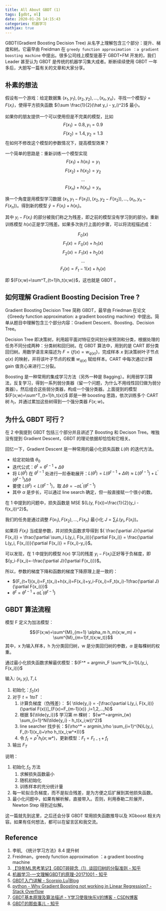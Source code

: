 ```yaml
---
title: All About GBDT (1)
tags: [gdbt, ml]
date: 2020-01-26 14:15:43
categories: 机器学习
mathjax: true
---
```


GBDT(Gradient Boosting Decision Tree) 从名字上理解包含三个部分：提升、梯度和树。它最早由 Freidman 在 `greedy function approximation ：a gradient boosting machine` 中提出。很多公司线上模型是基于 GBDT+FM 开发的，我们 Leader 甚至认为 GBDT 是传统的机器学习集大成者。断断续续使用 GBDT 一年多后，大胆写一篇有关的文章和大家分享。

## 朴素的想法

假设有一个游戏：给定数据集 ${(x_1,y_1),(x_2,y_2),...,(x_n,y_n)}$，寻找一个模型${\hat y=F(x_i)}$，使得平方损失函数 ${\sum \frac{1}{2}(\hat y_i - y_i)^2}$ 最小。

如果你的朋友提供一个可以使用但是不完美的模型，比如 
$$F(x_1)=0.8,y_1=0.9$$
$$F(x_2)=1.4,y_2=1.3$$
在如何不修改这个模型的参数情况下，提高模型效果？

一个简单的思路是：重新训练一个模型实现 
$$F(x_1)+h(x_1)=y_1$$
$$F(x_2)+h(x_2)=y_2$$
$$...$$
$$F(x_n)+h(x_n)=y_n$$

换一个角度是用模型学习数据 ${(x_1,y_1-F(x_1)),(x_2,y_2-F(x_2)),...,(x_n,y_n-F(x_n))}$。得到新的模型 ${\hat y=F(x_i)+h(x_i)}$。

其中 ${y_i-F(x_i)}$ 的部分被我们称之为残差，即之前的模型没有学习到的部分。重新训练模型 ${h(x)}$正是学习残差。如果多次执行上面的步骤，可以将流程描述成：

$${F_0(x)}$$
$${F_1(x)=F_0(x)+h_1(x)}$$
$${F_2(x)=F_1(x)+h_2(x)}$$
$${...}$$
$${F_t(x)=F_t-1(x)+h_t(x)}$$

即 ${F(x;w)=\sum^T_{t=1}h_t(x;w)}$，这也就是 GBDT 。

## 如何理解 Gradient Boosting Decision Tree ?

Gradient Boosting Decision Tree 简称 GBDT，最早由 Friedman 在论文《Greedy function approximation: a gradient boosting machine》中提出。简单从题目中理解包含三个部分内容：Gradient Descent、Boosting、Decision Tree。

Decision Tree 即决策树，利用超平面对特征空间划分来预测和分类，根据处理的任务不同分成两种：分类树和回归树。在 GBDT 算法中，用到的是 CART 即分类回归树。用数学语言来描述为 ${F=\{f(x)=w_{q(x)}\}}$，完成样本 ${x}$ 到决策树叶子节点 ${q(x)}$ 的映射，并将该叶子节点的权重 ${w_{q(x)}}$ 赋给样本。CART 中每次通过计算 gain 值贪心来进行二分裂。

Boosting 是一种常用的集成学习方法（另外一种是 Bagging）。利用弱学习算法，反复学习，得到一系列弱分类器（留一个问题，为什么不用线性回归做为弱分类器）。然后组合这些弱分类器，构成一个强分类器。上面提到的模型 ${F(x;w)=\sum^T_{t=1}h_t(x)}$ 即是一种 boosting 思路，依次训练多个 CART 树 ${h_i}$，并通过累加这些树得到一个强分类器 ${F(x;w)}$。

## 为什么 GBDT 可行？

在 2 中我提到 GBDT 包括三个部分并且讲述了 Boosting 和 Decison Tree。唯独没有提到 Gradient Descent，GBDT 的理论依据却恰恰和它相关。

回忆一下，Gradient Descent 是一种常用的最小化损失函数 ${L(\theta)}$ 的迭代方法。

- 给定初始值 ${\theta_0}$
- 迭代公式：${\theta ^t = \theta ^{t-1} + \Delta \theta}$
- 将 ${L(\theta ^t)}$ 在 ${\theta ^{t-1}}$ 处进行一阶泰勒展开：${L(\theta ^t)=L(\theta ^{t-1} + \Delta \theta) \approx L(\theta ^{t-1}) + L^\prime(\theta ^{t-1})\Delta \theta}$
- 要使 ${L(\theta ^t) < L(\theta ^{t-1}) }$，取 ${\Delta \theta = -\alpha L^\prime(\theta ^{t-1})}$
- 其中  ${\alpha}$ 是步长，可以通过 line search 确定，但一般直接赋一个很小的数。

在 1 中提到的问题中，损失函数是 MSE ${L(y, F(x))=\frac{1}{2}(y_i - f(x_i))^2}$。

我们的任务是通过调整 ${F(x_1), F(x_2), ..., F(x_n)}$ 最小化 ${J=\sum_i L(y_i, F(x_i))}$。

如果将 ${F(x_i)}$ 当成是参数，并对损失函数求导得到 ${ \frac{\partial J}{\partial F(x_i)} = \frac{\partial \sum_i L(y_i, F(x_i))}{\partial F(x_i)} = \frac{\partial L(y_i, F(x_i))}{\partial F(x_i)} = F(x_i)-y_i}$。

可以发现，在 1 中提到的模型 ${h(x)}$ 学习的残差 ${y_i-F(x_i)}$正好等于负梯度，即 ${y_i-F(x_i)=-\frac{\partial J}{\partial F(x_i)}}$。

所以，参数的梯度下降和函数的梯度下降原理上是一致的：

- ${F_{t+1}(x_i)=F_t(x_i)+h(x_i)=F(x_i)+y_i-F(x_i)=F_t(x_i)-1\frac{\partial J}{\partial F(x_i)}}$
- ${\theta ^t = \theta ^{t-1} + \alpha L^\prime(\theta ^{t-1})}$


## GBDT 算法流程

模型 F 定义为加法模型：

$${F(x;w)=\sum^{M}_{m=1} \alpha_m h_m(x;w_m) = \sum^{M}_{m=1}f_t(x;w_t)}$$
其中，x 为输入样本，h 为分类回归树，w 是分类回归树的参数，${\alpha}$ 是每棵树的权重。

通过最小化损失函数求解最优模型：${F^* = argmin_F \sum^N_{i=1}L(y_i, F(x_i))}$

输入: ${(x_i,y_i),T,L}$

1. 初始化：${f_0(x)}$
2. 对于 ${t = 1 to T}$ ：
    1. 计算负梯度（伪残差）： ${ \tilde{y_i} = -[\frac{\partial L(y_i, F(x_i))}{\partial F(x)}]_{F(x)=F_{m-1}(x)} ,i=1,2,...,N}$
    2. 根据 ${\tilde{y_i}}$ 学习第 m 棵树： ${w^*=argmin_{w} \sum_{i=1}^N(\tilde{y_i} - h_t(x_i;w))^2}$
    3. line searcher 找步长：${\rho^* = argmin_\rho \sum_{i=1}^{N}L(y_i, F_{t-1}(x_i)+\rho h_t(x_i;w^*))}$
    4. 令 ${f_t=\rho^*h_t(x;w*)}$，更新模型：${F_t=F_{t-1}+f_t}$
3. 输出 ${F_T}$

说明：
1. 初始化 ${f_0}$ 方法
    1. 求解损失函数最小
    2. 随机初始化
    3. 训练样本的充分统计量
2. 每一轮拟合负梯度，而不是拟合残差，是为方便之后扩展到其他损失函数。
3. 最小化问题中，如果有解析解，直接带入。否则，利用泰勒二阶展开，Newton Step 得到近似解。

这一篇就先到这里，之后还会分享 GBDT 常用损失函数推导以及 XGboost 相关内容。如果有任何想法，都可以在留言区和我交流。

## Reference

1. 李航, 《统计学习方法》8.4 提升树
2. Freidman，greedy function approximation ：a gradient boosting machine
3. [【19年ML思考笔记】GBDT碎碎念（1）谈回归树的分裂准则 - 知乎](https://zhuanlan.zhihu.com/p/73381835) 
4. [机器学习-一文理解GBDT的原理-20171001 - 知乎](https://zhuanlan.zhihu.com/p/29765582)
5. [GBDT入门详解 - Scorpio.Lu|Blog](https://louisscorpio.github.io/2017/12/13/GBDT%E5%85%A5%E9%97%A8%E8%AF%A6%E8%A7%A3/#)
6. [python - Why Gradient Boosting not working in Linear Regression? - Stack Overflow](https://stackoverflow.com/questions/45409110/why-gradient-boosting-not-working-in-linear-regression)
7. [GBDT基本原理及算法描述 - Y学习使我快乐V的博客 - CSDN博客](https://blog.csdn.net/qq_24519677/article/details/82020863)
8. [GBDT的那些事儿 - 知乎](https://zhuanlan.zhihu.com/p/30711812)


